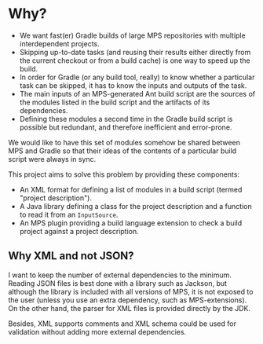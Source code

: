 # Why?

* We want fast(er) Gradle builds of large MPS repositories with multiple interdependent projects.
* Skipping up-to-date tasks (and reusing their results either directly from the current checkout or from a build cache)
  is one way to speed up the build.
* In order for Gradle (or any build tool, really) to know whether a particular task can be skipped, it has to know the
  inputs and outputs of the task.
* The main inputs of an MPS-generated Ant build script are the sources of the modules listed in the build script and
  the artifacts of its dependencies.
* Defining these modules a second time in the Gradle build script is possible but redundant, and therefore inefficient
  and error-prone.

We would like to have this set of modules somehow be shared between MPS and Gradle so that their ideas of the contents
of a particular build script were always in sync.

This project aims to solve this problem by providing these components:

* An XML format for defining a list of modules in a build script (termed "project description").
* A Java library defining a class for the project description and a function to read it from an `InputSource`.
* An MPS plugin providing a build language extension to check a build project against a project description.

## Why XML and not JSON?

I want to keep the number of external dependencies to the minimum. Reading JSON files is best done with a library such
as Jackson, but although the library is included with all versions of MPS, it is not exposed to the user (unless you use
an extra dependency, such as MPS-extensions). On the other hand, the parser for XML files is provided directly by the
JDK.

Besides, XML supports comments and XML schema could be used for validation without adding more external dependencies.
